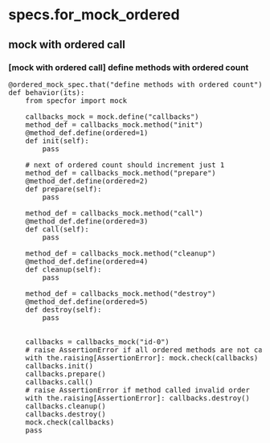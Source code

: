 # specs.for_mock_ordered

## mock with ordered call

### [mock with ordered call] define methods with ordered count

<pre>
@ordered_mock_spec.that("define methods with ordered count")
def behavior(its):
    from specfor import mock
    
    callbacks_mock = mock.define("callbacks")
    method_def = callbacks_mock.method("init")
    @method_def.define(ordered=1) 
    def init(self):
        pass
    
    # next of ordered count should increment just 1
    method_def = callbacks_mock.method("prepare")
    @method_def.define(ordered=2) 
    def prepare(self):
        pass
    
    method_def = callbacks_mock.method("call")
    @method_def.define(ordered=3)
    def call(self):
        pass
    
    method_def = callbacks_mock.method("cleanup")
    @method_def.define(ordered=4)
    def cleanup(self):
        pass
    
    method_def = callbacks_mock.method("destroy")
    @method_def.define(ordered=5)
    def destroy(self):
        pass
    
    
    callbacks = callbacks_mock("id-0")
    # raise AssertionError if all ordered methods are not called
    with the.raising[AssertionError]: mock.check(callbacks)
    callbacks.init()
    callbacks.prepare()
    callbacks.call()
    # raise AssertionError if method called invalid order
    with the.raising[AssertionError]: callbacks.destroy()    
    callbacks.cleanup()
    callbacks.destroy()
    mock.check(callbacks)
    pass
</pre>



